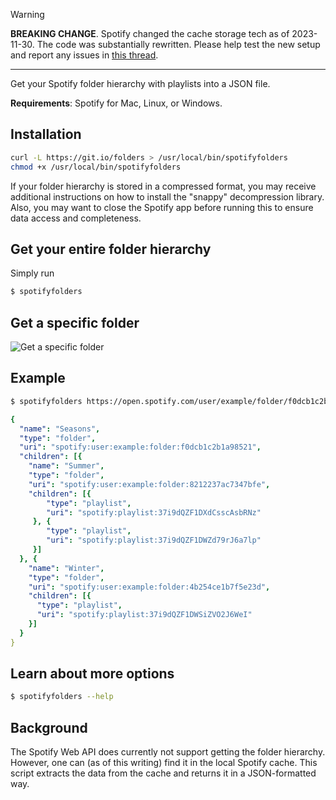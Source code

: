 > [!WARNING]  
> **BREAKING CHANGE**. Spotify changed the cache storage tech as of 2023-11-30. The code was substantially rewritten. Please help test the new setup and report any issues in [this thread](https://github.com/mikez/spotify-folders/issues/10).

---

Get your Spotify folder hierarchy with playlists into a JSON file.

**Requirements**: Spotify for Mac, Linux, or Windows.

## Installation
```sh
curl -L https://git.io/folders > /usr/local/bin/spotifyfolders
chmod +x /usr/local/bin/spotifyfolders
```

If your folder hierarchy is stored in a compressed format, you may receive additional instructions on how to install the "snappy" decompression library. Also, you may want to close the Spotify app before running this to ensure data access and completeness.

## Get your entire folder hierarchy

Simply run

```sh
$ spotifyfolders
```

## Get a specific folder
![Get a specific folder](tutorial.gif)

## Example
```sh
$ spotifyfolders https://open.spotify.com/user/example/folder/f0dcb1c2b1a98521
```
```yaml
{
  "name": "Seasons",
  "type": "folder",
  "uri": "spotify:user:example:folder:f0dcb1c2b1a98521",
  "children": [{
    "name": "Summer",
    "type": "folder",
    "uri": "spotify:user:example:folder:8212237ac7347bfe",
    "children": [{
        "type": "playlist",
        "uri": "spotify:playlist:37i9dQZF1DXdCsscAsbRNz"
     }, {
        "type": "playlist",
        "uri": "spotify:playlist:37i9dQZF1DWZd79rJ6a7lp"
     }]
  }, {
    "name": "Winter",
    "type": "folder",
    "uri": "spotify:user:example:folder:4b254ce1b7f5e23d",
    "children": [{
      "type": "playlist",
      "uri": "spotify:playlist:37i9dQZF1DWSiZVO2J6WeI"
    }]
  }
}
```

## Learn about more options

```sh
$ spotifyfolders --help
```

## Background
The Spotify Web API does currently not support getting the folder hierarchy. However, one can (as of this writing) find it in the local Spotify cache. This script extracts the data from the cache and returns it in a JSON-formatted way.
